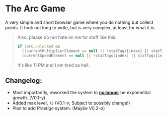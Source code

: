 # The Arc Game
A very simple and short browser game where you do nothing but collect points. It took not long to write, but is very complex, at least for what it is.
> Also, please do not hate on me for stuff like this:
> ```js
> if (arc.unlocked &&
>   ((currentMultiplierElement == null || !statTags[index] || statTags[index]['mult'] !== arc.multiplier) &&
>   (currentSpeedElement == null || !statTags[index] || statTags[index]['spd'] !== arc.time))) {
> ```
> It's like 11 PM and I am tired as hell.

## Changelog:
- Most importantly, reworked the system to <u>**no longer**</u> be exponential growth. (V0.1-&gamma;)
- Added max level, `75` (V0.1-&gamma;; Subject to possibly change!)
- Plan to add *Prestige* system. (Maybe V0.2-&alpha;)
